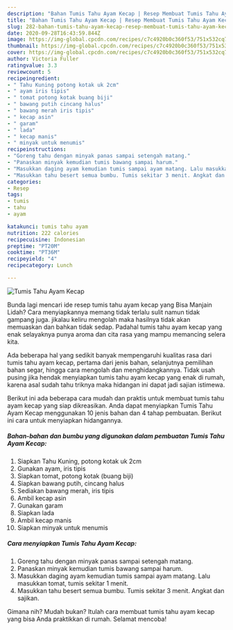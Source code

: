 ```yaml
---
description: "Bahan Tumis Tahu Ayam Kecap | Resep Membuat Tumis Tahu Ayam Kecap Yang Lezat Sekali"
title: "Bahan Tumis Tahu Ayam Kecap | Resep Membuat Tumis Tahu Ayam Kecap Yang Lezat Sekali"
slug: 282-bahan-tumis-tahu-ayam-kecap-resep-membuat-tumis-tahu-ayam-kecap-yang-lezat-sekali
date: 2020-09-28T16:43:59.844Z
image: https://img-global.cpcdn.com/recipes/c7c4920b0c360f53/751x532cq70/tumis-tahu-ayam-kecap-foto-resep-utama.jpg
thumbnail: https://img-global.cpcdn.com/recipes/c7c4920b0c360f53/751x532cq70/tumis-tahu-ayam-kecap-foto-resep-utama.jpg
cover: https://img-global.cpcdn.com/recipes/c7c4920b0c360f53/751x532cq70/tumis-tahu-ayam-kecap-foto-resep-utama.jpg
author: Victoria Fuller
ratingvalue: 3.3
reviewcount: 5
recipeingredient:
- " Tahu Kuning potong kotak uk 2cm"
- " ayam iris tipis"
- " tomat potong kotak buang biji"
- " bawang putih cincang halus"
- " bawang merah iris tipis"
- " kecap asin"
- " garam"
- " lada"
- " kecap manis"
- " minyak untuk menumis"
recipeinstructions:
- "Goreng tahu dengan minyak panas sampai setengah matang."
- "Panaskan minyak kemudian tumis bawang sampai harum."
- "Masukkan daging ayam kemudian tumis sampai ayam matang. Lalu masukkan tomat, tumis sekitar 1 menit."
- "Masukkan tahu besert semua bumbu. Tumis sekitar 3 menit. Angkat dan sajikan."
categories:
- Resep
tags:
- tumis
- tahu
- ayam

katakunci: tumis tahu ayam 
nutrition: 222 calories
recipecuisine: Indonesian
preptime: "PT20M"
cooktime: "PT36M"
recipeyield: "4"
recipecategory: Lunch

---
```



![Tumis Tahu Ayam Kecap](https://img-global.cpcdn.com/recipes/c7c4920b0c360f53/751x532cq70/tumis-tahu-ayam-kecap-foto-resep-utama.jpg)

Bunda lagi mencari ide resep tumis tahu ayam kecap yang Bisa Manjain Lidah? Cara menyiapkannya memang tidak terlalu sulit namun tidak gampang juga. jikalau keliru mengolah maka hasilnya tidak akan memuaskan dan bahkan tidak sedap. Padahal tumis tahu ayam kecap yang enak selayaknya punya aroma dan cita rasa yang mampu memancing selera kita.

Ada beberapa hal yang sedikit banyak mempengaruhi kualitas rasa dari tumis tahu ayam kecap, pertama dari jenis bahan, selanjutnya pemilihan bahan segar, hingga cara mengolah dan menghidangkannya. Tidak usah pusing jika hendak menyiapkan tumis tahu ayam kecap yang enak di rumah, karena asal sudah tahu triknya maka hidangan ini dapat jadi sajian istimewa.




Berikut ini ada beberapa cara mudah dan praktis untuk membuat tumis tahu ayam kecap yang siap dikreasikan. Anda dapat menyiapkan Tumis Tahu Ayam Kecap menggunakan 10 jenis bahan dan 4 tahap pembuatan. Berikut ini cara untuk menyiapkan hidangannya.

<!--inarticleads1-->

##### Bahan-bahan dan bumbu yang digunakan dalam pembuatan Tumis Tahu Ayam Kecap:

1. Siapkan  Tahu Kuning, potong kotak uk 2cm
1. Gunakan  ayam, iris tipis
1. Siapkan  tomat, potong kotak (buang biji)
1. Siapkan  bawang putih, cincang halus
1. Sediakan  bawang merah, iris tipis
1. Ambil  kecap asin
1. Gunakan  garam
1. Siapkan  lada
1. Ambil  kecap manis
1. Siapkan  minyak untuk menumis




<!--inarticleads2-->

##### Cara menyiapkan Tumis Tahu Ayam Kecap:

1. Goreng tahu dengan minyak panas sampai setengah matang.
1. Panaskan minyak kemudian tumis bawang sampai harum.
1. Masukkan daging ayam kemudian tumis sampai ayam matang. Lalu masukkan tomat, tumis sekitar 1 menit.
1. Masukkan tahu besert semua bumbu. Tumis sekitar 3 menit. Angkat dan sajikan.




Gimana nih? Mudah bukan? Itulah cara membuat tumis tahu ayam kecap yang bisa Anda praktikkan di rumah. Selamat mencoba!
